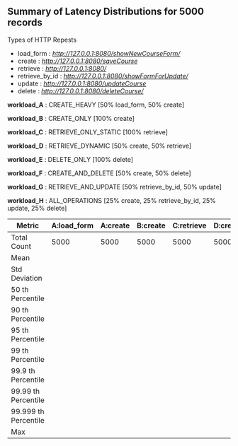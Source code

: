 ## Summary of Latency Distributions for 5000 records

Types of HTTP Repests 
- load\_form : *http://127.0.0.1:8080/showNewCourseForm/*
- create : *http://127.0.0.1:8080/saveCourse*
- retrieve : *http://127.0.0.1:8080/*
- retrieve\_by\_id : *http://127.0.0.1:8080/showFormForUpdate/*
- update : *http://127.0.0.1:8080/updateCourse*
- delete : *http://127.0.0.1:8080/deleteCourse/*

<strong>workload\_A</strong> : CREATE\_HEAVY \[50% load\_form, 50% create\]

<strong>workload\_B</strong> : CREATE\_ONLY \[100% create\]

<strong>workload\_C</strong> : RETRIEVE\_ONLY\_STATIC \[100% retrieve\]

<strong>workload\_D</strong> : RETRIEVE\_DYNAMIC \[50% create, 50% retrieve\]

<strong>workload\_E</strong> : DELETE\_ONLY \[100% delete\]

<strong>workload\_F</strong> : CREATE\_AND\_DELETE \[50% create, 50% delete\]

<strong>workload\_G</strong> : RETRIEVE\_AND\_UPDATE \[50% retrieve\_by\_id, 50% update\]

<strong>workload\_H</strong> : ALL\_OPERATIONS \[25% create, 25% retrieve\_by\_id, 25% update, 25% delete\]

|Metric   		|A:load\_form|A:create|B:create|C:retrieve|D:create|D:retrieve|E:delete|F:create|F:delete|G:retrieve\_by\_id|G:update|H:create|H:retrieve\_by\_id|H:update|H:delete|
|---			|---	|---	|---	|---	|---	|---	|---	|---	|---	|---	|---	|---	|---	|---	|---	|	
|Total Count    	|5000	|5000	|5000	|5000	|5000	|5000	|5000	|5000	|5000	|5000	|5000	|5000	|5000	|5000	|5000	|
|Mean   	  	|	|	|	|	|	|	|	|	|	|	|	|	|	|	|	|	
|Std Deviation   	|	|	|	|	|	|	|	|	|	|	|	|	|	|	|	|	
|50 th Percentile   	|	|	|	|	|	|	|	|	|	|	|	|	|	|	|	|	
|90 th Percentile    	|	|	|	|	|	|	|	|	|	|	|	|	|	|	|	|	
|95 th Percentile    	|	|	|	|	|	|	|	|	|	|	|	|	|	|	|	|	
|99 th Percentile    	|	|	|	|	|	|	|	|	|	|	|	|	|	|	|	|	
|99.9 th Percentile    |	|	|	|	|	|	|	|	|	|	|	|	|	|	|	|	
|99.99 th Percentile   |	|	|	|	|	|	|	|	|	|	|	|	|	|	|	|	
|99.999 th Percentile  |	|	|	|	|	|	|	|	|	|	|	|	|	|	|	|	
|Max    		|	|	|	|	|	|	|	|	|	|	|	|	|	|	|	|	
